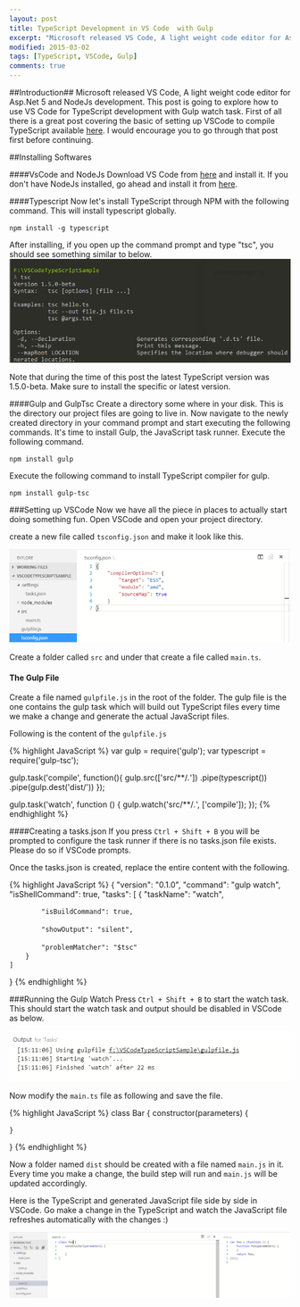 ```yaml
---
layout: post
title: TypeScript Development in VS Code  with Gulp
excerpt: "Microsoft released VS Code, A light weight code editor for Asp.Net 5 and NodeJs development. This post is going to explore how to use VS Code for TypeScript development with Gulp watch task to automatically build with each change."
modified: 2015-03-02
tags: [TypeScript, VSCode, Gulp]
comments: true
---
```


##Introduction##
Microsoft released VS Code, A light weight code editor for Asp.Net 5 and NodeJs development. This post is going to explore how to use VS Code for TypeScript development with Gulp watch task. First of all there is a great post covering the basic of setting up VSCode to compile TypeScript available [here](http://blogs.msdn.com/b/typescript/archive/2015/04/30/using-typescript-in-visual-studio-code.aspx). I would encourage you to go through that post first before continuing.

##Installing Softwares

####VsCode and NodeJs
Download VS Code from [here](https://code.visualstudio.com/) and install it. If you don't have NodeJs installed, go ahead and install it from [here](https://nodejs.org/).

####Typescript
Now let's install TypeScript through NPM with the following command. This will install typescript globally. 

    npm install -g typescript

After installing, if you open up the command prompt and type "tsc", you should see something similar to below.
![](https://raw.githubusercontent.com/Raathigesh/Raathigesh.github.io/master/images/VSCodeTypeScript/tsc_cmd.PNG)


Note that during the time of this post the latest TypeScript version was 1.5.0-beta. Make sure to install the specific or latest version.

####Gulp and GulpTsc
Create a directory some where in your disk. This is the directory our project files are going to live in. Now navigate to the newly created directory in your command prompt and start executing the following commands. It's time to install Gulp, the JavaScript task runner. Execute the following command.

    npm install gulp

Execute the following command to install TypeScript compiler for gulp.

    npm install gulp-tsc 

###Setting up VSCode
Now we have all the piece in places to actually start doing something fun. Open VSCode and open your project directory. 


create a new file called `tsconfig.json` and make it look like this.

![](https://raw.githubusercontent.com/Raathigesh/Raathigesh.github.io/master/images/VSCodeTypeScript/tsconfig.PNG)


Create a folder called `src` and under that create a file called `main.ts`.

#### The Gulp File
Create a file named `gulpfile.js` in the root of the folder. The gulp file is the one contains the gulp task which will build out TypeScript files every time we make a change and generate the actual JavaScript files.


Following is the content of the `gulpfile.js`

{% highlight JavaScript %}
var gulp = require('gulp');
var typescript = require('gulp-tsc');
 
gulp.task('compile', function(){
  gulp.src(['src/**/*.*'])
    .pipe(typescript())
    .pipe(gulp.dest('dist/'))
});

gulp.task('watch', function () {
    gulp.watch('src/**/*.*', ['compile']);
});
{% endhighlight %}

####Creating a tasks.json
If you press `Ctrl + Shift + B` you will be prompted to configure the task runner if there is no tasks.json file exists. Please do so if VSCode prompts.


Once the tasks.json is created, replace the entire content with the following.

{% highlight JavaScript %}
{
	"version": "0.1.0",
	"command": "gulp watch",
	"isShellCommand": true,
	"tasks": [
		{
			"taskName": "watch",
			
			"isBuildCommand": true,
			
			"showOutput": "silent",
			
			"problemMatcher": "$tsc"
		}
	]
}
{% endhighlight %}

###Running the Gulp Watch
Press `Ctrl + Shift + B` to start the watch task. This should start the watch task and output should be disabled in VSCode as below.

![](https://raw.githubusercontent.com/Raathigesh/Raathigesh.github.io/master/images/VSCodeTypeScript/output.PNG)


Now modify the `main.ts` file as following and save the file.

{% highlight JavaScript %}
class Bar {
	constructor(parameters) {
		
	}
}
{% endhighlight %}

Now a folder named `dist` should be created with a file named `main.js` in it. Every time you make a change, the build step will run and `main.js` will be updated accordingly. 


Here is the TypeScript and generated JavaScript file side by side in VSCode. Go make a change in the TypeScript and watch the JavaScript file refreshes automatically with the changes :)

![](https://raw.githubusercontent.com/Raathigesh/Raathigesh.github.io/master/images/VSCodeTypeScript/Final.PNG)


